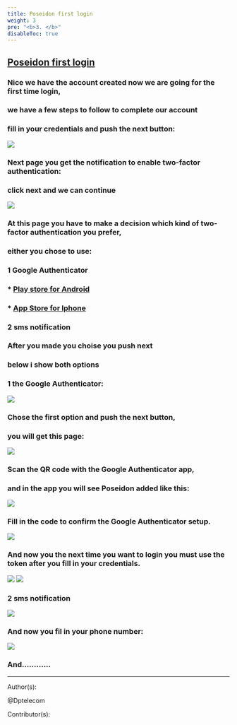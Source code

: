 ```yaml
---
title: Poseidon first login
weight: 3
pre: "<b>3. </b>"
disableToc: true
---
```

## [Poseidon first login](https://poseidon.pirl.io)


### Nice we have the account created now we are going for the first time login,
### we have a few steps to follow to complete our account
### fill in your credentials and push the next button:

![](/PirlCloud/images/poseidon_login.jpg)


### Next page you get the notification to enable two-factor authentication:
### click next and we can continue 

![](/PirlCloud/images/twofactor.jpg)


### At this page you have to make a decision which kind of two-factor authentication you prefer,
### either you chose to use: 


### 1 Google Authenticator  
### * [Play store for Android](https://play.google.com/store/apps/details?id=com.google.android.apps.authenticator2)  
### * [App Store for Iphone](https://itunes.apple.com/us/app/google-authenticator/id388497605?mt=8)  

### 2 sms notification  

### After you made you choise you push next  
### below  i show both options


### 1 the Google Authenticator:


![](/PirlCloud/images/2fac_chose.jpg)


### Chose the first option and push the next button,
### you will get this page:


![](/PirlCloud/images/qrcode.jpg)


### Scan the QR code with the Google Authenticator app,
### and in the app you will see Poseidon added like this:


![](/PirlCloud/images/mobile.jpeg)

### Fill in the code to confirm the Google Authenticator setup.


![](/PirlCloud/images/confirm.jpg)


### And now you the next time you want to login you must use the token after you fill in your credentials.


![](/PirlCloud/images/logincred.jpg)
![](/PirlCloud/images/logintoken.jpg)


### 2 sms notification


![](/PirlCloud/images/optionsms.jpg)


### And now you fil in your phone number:




![](/PirlCloud/images/phonenumber.jpg)


### And............




---
Author(s):


@Dptelecom


Contributor(s):

